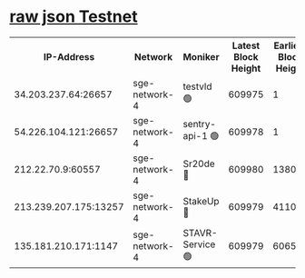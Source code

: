 
[raw json Testnet](https://rpc-check.sget.stavr.tech/sget/rpc-sget-result.json)
=


<table><tr><th>IP-Address</th><th>Network</th><th>Moniker</th><th>Latest Block Height</th><th>Earliest Block Height</th><th>Catching Up</th><th>Tx Index</th><th>Voting Power</th><th>Scan Time</th></tr><tr><td>34.203.237.64:26657</td><td>sge-network-4</td><td>testvld 🟢</td><td>609975</td><td>1</td><td>False</td><td>on</td><td>0</td><td>2023-12-12T12:31:07.716116738UTC</td></tr><tr><td>54.226.104.121:26657</td><td>sge-network-4</td><td>sentry-api-1 🟢</td><td>609978</td><td>1</td><td>False</td><td>on</td><td>0</td><td>2023-12-12T12:31:20.582324137UTC</td></tr><tr><td>212.22.70.9:60557</td><td>sge-network-4</td><td>Sr20de 🔴</td><td>609980</td><td>138001</td><td>False</td><td>on</td><td>99</td><td>2023-12-12T12:31:36.013849690UTC</td></tr><tr><td>213.239.207.175:13257</td><td>sge-network-4</td><td>StakeUp 🔴</td><td>609979</td><td>411001</td><td>False</td><td>off</td><td>100</td><td>2023-12-12T12:31:29.099215730UTC</td></tr><tr><td>135.181.210.171:1147</td><td>sge-network-4</td><td>STAVR-Service 🟢</td><td>609979</td><td>606501</td><td>False</td><td>on</td><td>0</td><td>2023-12-12T12:31:29.486399864UTC</td></tr></table>
